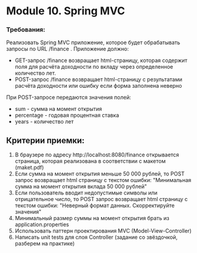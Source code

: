 # Module 10. Spring MVC

### Требования: 
Реализовать Spring MVC приложение, которое будет обрабатывать запросы по URL /finance . Приложение должно:
- GET-запрос /finance возвращает html-cтраницу, которая содержит поля для расчёта доходности по вкладу через определенное количество лет.
- POST-запрос /finance возвращает html-cтраницу с результатами расчёта доходности или ошибку если форма заполнена неверно

При POST-запросе передаются значения полей:
- sum - сумма на момент открытия
- percentage - годовая процентная ставка
- years - количество лет

## Критерии приемки:
1. В браузере по адресу http://localhost:8080/finance открывается страница, которая реализована в соответствии с макетом (maket.pdf)
2. Если сумма на момент открытия меньше 50 000 рублей, то POST запрос возвращает html страницу с текстом ошибки: "Минимальная сумма на момент открытия вклада 50 000 рублей"
3. Если пользователь вводит недопустимые символы или отрицательное число, то POST запрос возвращает html страницу с текстом ошибки: "Неверный формат данных. Скорректируйте значения"
4. Минимальный размер суммы на момент открытия брать из application.properties
5. Использовать паттерн проектирования MVC (Model-View-Controller)
6. Написать unit tests для слоя Controller (задание со звёздочкой, разберем на практике)